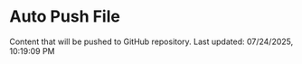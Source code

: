 # Auto Push File

Content that will be pushed to GitHub repository.
Last updated: 07/24/2025, 10:19:09 PM